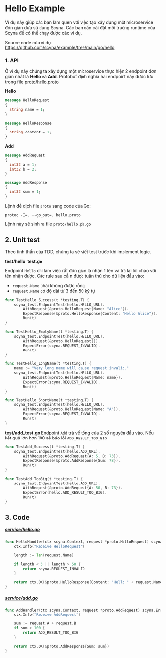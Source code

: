 # Hello Example

Ví dụ này giúp các bạn làm quen với việc tạo xây dựng một microservice đơn giản dựa sử dụng Scyna. Các bạn cần cài đặt môi trường runtime của Scyna để có thể chạy được các ví dụ. 

Source code của ví dụ https://github.com/scyna/example/tree/main/go/hello

### 1. API

Ở ví dụ này chúng ta xây dựng một microservice thực hiện 2 endpoint đơn giản nhất là **Hello** và **Add**. Protobuf định nghĩa hai endpoint này được lưu trong file [proto/hello.proto](https://github.com/scyna/example/blob/main/go/hello/proto/hello.proto)

**Hello**

```protobuf
message HelloRequest
{
  string name = 1;
}

message HelloResponse 
{
  string content = 1;
}

```

**Add**

```protobuf
message AddRequest
{
  int32 a = 1;
  int32 b = 2;
}

message AddResponse
{
  int32 sum = 1;
}
```

Lệnh để dịch file `proto` sang code của Go:

```
protoc -I=. --go_out=. hello.proto
```

Lệnh này sẽ sinh ra file `proto/hello.pb.go`

## 2. Unit test

Theo tinh thần của TDD, chúng ta sẽ viết test trước khi implement logic.

**test/hello_test.go**

Endpoint `Hello` chỉ làm việc rất đơn giản là nhận 1 tên và trả lại lời chào với tên nhận được. Các rule sau cầ n được tuân thủ cho dữ liệu đầu vào:
- `request.Name` phải không được rỗng
- `request.Name` có độ dài từ 3 đến 50 ký tự

```go
func TestHello_Success(t *testing.T) {
	scyna_test.EndpointTest(hello.HELLO_URL).
		WithRequest(&proto.HelloRequest{Name: "Alice"}).
		ExpectResponse(&proto.HelloResponse{Content: "Hello Alice"}).
		Run(t)
}

func TestHello_EmptyName(t *testing.T) {
	scyna_test.EndpointTest(hello.HELLO_URL).
		WithRequest(&proto.HelloRequest{}).
		ExpectError(scyna.REQUEST_INVALID).
		Run(t)
}

func TestHello_LongName(t *testing.T) {
	name := "Very long name will cause request invalid."
	scyna_test.EndpointTest(hello.HELLO_URL).
		WithRequest(&proto.HelloRequest{Name: name}).
		ExpectError(scyna.REQUEST_INVALID).
		Run(t)
}

func TestHello_ShortName(t *testing.T) {
	scyna_test.EndpointTest(hello.HELLO_URL).
		WithRequest(&proto.HelloRequest{Name: "A"}).
		ExpectError(scyna.REQUEST_INVALID).
		Run(t)
}
```

**test/add_test.go**
Endpoint `Add` trả về tổng của 2 số nguyên đầu vào. Nếu kết quả lớn hơn 100 sẽ báo lỗi `ADD_RESULT_TOO_BIG`


```go
func TestAdd_Success(t *testing.T) {
	scyna_test.EndpointTest(hello.ADD_URL).
		WithRequest(&proto.AddRequest{A: 5, B: 73}).
		ExpectResponse(&proto.AddResponse{Sum: 78}).
		Run(t)
}

func TestAdd_TooBig(t *testing.T) {
	scyna_test.EndpointTest(hello.ADD_URL).
		WithRequest(&proto.AddRequest{A: 50, B: 73}).
		ExpectError(hello.ADD_RESULT_TOO_BIG).
		Run(t)
}
```


## 3. Code

##### [service/hello.go](https://github.com/scyna/example/blob/main/go/hello/service/hello.go)

```go
func HelloHandler(ctx scyna.Context, request *proto.HelloRequest) scyna.Error {
	ctx.Info("Receive HelloRequest")

	length := len(request.Name)

	if length < 3 || length > 50 {
		return scyna.REQUEST_INVALID
	}

	return ctx.OK(&proto.HelloResponse{Content: "Hello " + request.Name})
}
```

##### [service/add.go](https://github.com/scyna/example/blob/main/go/hello/service/add.go)


```go
func AddHandler(ctx scyna.Context, request *proto.AddRequest) scyna.Error {
	ctx.Info("Receive AddRequest")

	sum := request.A + request.B
	if sum > 100 {
		return ADD_RESULT_TOO_BIG
	}

	return ctx.OK(&proto.AddResponse{Sum: sum})
}
```
